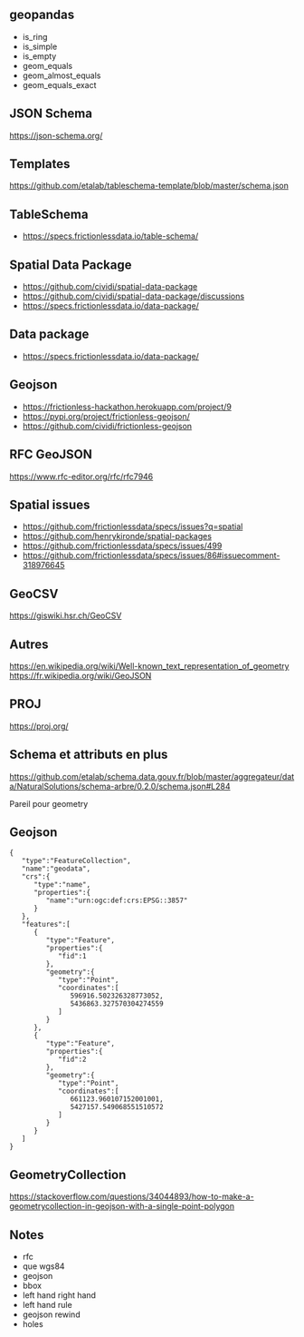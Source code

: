 ## geopandas
- is_ring
- is_simple
- is_empty
- geom_equals
- geom_almost_equals
- geom_equals_exact

## JSON Schema
https://json-schema.org/

## Templates
https://github.com/etalab/tableschema-template/blob/master/schema.json

## TableSchema
- https://specs.frictionlessdata.io/table-schema/

## Spatial Data Package
- https://github.com/cividi/spatial-data-package
- https://github.com/cividi/spatial-data-package/discussions
- https://specs.frictionlessdata.io/data-package/

## Data package
- https://specs.frictionlessdata.io/data-package/

## Geojson
- https://frictionless-hackathon.herokuapp.com/project/9
- https://pypi.org/project/frictionless-geojson/
- https://github.com/cividi/frictionless-geojson

## RFC GeoJSON
https://www.rfc-editor.org/rfc/rfc7946

## Spatial issues
- https://github.com/frictionlessdata/specs/issues?q=spatial
- https://github.com/henrykironde/spatial-packages
- https://github.com/frictionlessdata/specs/issues/499
- https://github.com/frictionlessdata/specs/issues/86#issuecomment-318976645

## GeoCSV
https://giswiki.hsr.ch/GeoCSV

## Autres
https://en.wikipedia.org/wiki/Well-known_text_representation_of_geometry
https://fr.wikipedia.org/wiki/GeoJSON

## PROJ
https://proj.org/

## Schema et attributs en plus
https://github.com/etalab/schema.data.gouv.fr/blob/master/aggregateur/data/NaturalSolutions/schema-arbre/0.2.0/schema.json#L284

Pareil pour geometry

## Geojson
	{
	   "type":"FeatureCollection",
	   "name":"geodata",
	   "crs":{
	      "type":"name",
	      "properties":{
	         "name":"urn:ogc:def:crs:EPSG::3857"
	      }
	   },
	   "features":[
	      {
	         "type":"Feature",
	         "properties":{
	            "fid":1
	         },
	         "geometry":{
	            "type":"Point",
	            "coordinates":[
	               596916.502326328773052,
	               5436863.327570304274559
	            ]
	         }
	      },
	      {
	         "type":"Feature",
	         "properties":{
	            "fid":2
	         },
	         "geometry":{
	            "type":"Point",
	            "coordinates":[
	               661123.960107152001001,
	               5427157.549068551510572
	            ]
	         }
	      }
	   ]
	}

## GeometryCollection
https://stackoverflow.com/questions/34044893/how-to-make-a-geometrycollection-in-geojson-with-a-single-point-polygon

## Notes
- rfc 
- que wgs84
- geojson
- bbox
- left hand right hand
- left hand rule
- geojson rewind
- holes
